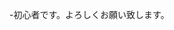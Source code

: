 -初心者です。よろしくお願い致します。
<!---
Roxas0428/Roxas0428 is a ✨ special ✨ repository because its `README.md` (this file) appears on your GitHub profile.
You can click the Preview link to take a look at your changes.
--->
